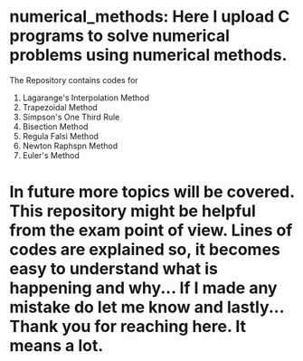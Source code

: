 # numerical_methods: Here I upload C programs to solve numerical problems using numerical methods. 
The Repository contains codes for
1. Lagarange's Interpolation Method
2. Trapezoidal Method
3. Simpson's One Third Rule
4. Bisection Method
5. Regula Falsi Method
6. Newton Raphspn Method
7. Euler's Method
# In future more topics will be covered. This repository might be helpful from the exam point of view. Lines of codes are explained so, it becomes easy to understand what is happening and why... If I made any mistake do let me know and lastly... Thank you for reaching here. It means a lot.
